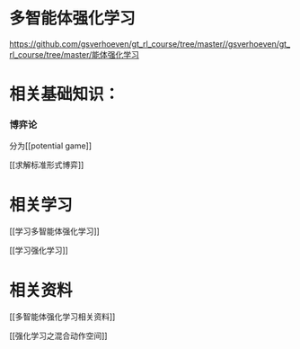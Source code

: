 # 多智能体强化学习



https://github.com/gsverhoeven/gt_rl_course/tree/master//gsverhoeven/gt_rl_course/tree/master/能体强化学习 

# 相关基础知识：

### 博弈论

分为[[potential game]]

[[求解标准形式博弈]]



# 相关学习

[[学习多智能体强化学习]]

[[学习强化学习]]


# 相关资料


[[多智能体强化学习相关资料]]

[[强化学习之混合动作空间]]
